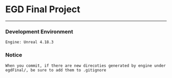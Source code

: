 # EGD Final Project

---

### Development Environment
    Engine: Unreal 4.18.3

    
### Notice

    When you commit, if there are new direcoties generated by engine under egdFinal/, be sure to add them to .gitignore